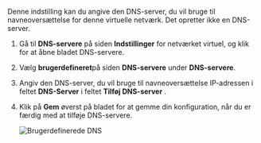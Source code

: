 Denne indstilling kan du angive den DNS-server, du vil bruge til navneoversættelse for denne virtuelle netværk. Det opretter ikke en DNS-server.

1. Gå til **DNS-servere** på siden **Indstillinger** for netværket virtuel, og klik for at åbne bladet DNS-servere.
2. Vælg **brugerdefineret**på siden **DNS-servere** under **DNS-servere**.
3. Angiv den DNS-server, du vil bruge til navneoversættelse IP-adressen i feltet **DNS-Server** i feltet **Tilføj DNS-server** .
4. Klik på **Gem** øverst på bladet for at gemme din konfiguration, når du er færdig med at tilføje DNS-servere.

    ![Brugerdefinerede DNS](./media/vpn-gateway-add-dns-rm-portal/add_dns.png)
